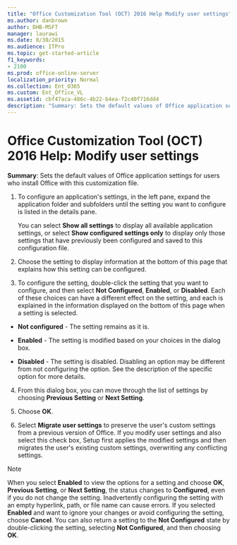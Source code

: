 ```yaml
---
title: "Office Customization Tool (OCT) 2016 Help Modify user settings"
ms.author: danbrown
author: DHB-MSFT
manager: laurawi
ms.date: 8/30/2015
ms.audience: ITPro
ms.topic: get-started-article
f1_keywords:
- 2100
ms.prod: office-online-server
localization_priority: Normal
ms.collection: Ent_O365
ms.custom: Ent_Office_VL
ms.assetid: cbf47aca-486c-4b22-b4ea-f2c40f716dd4
description: "Summary: Sets the default values of Office application settings for users who install Office with this customization file."
---
```


# Office Customization Tool (OCT) 2016 Help: Modify user settings

 **Summary**: Sets the default values of Office application settings for users who install Office with this customization file.
  
1. To configure an application's settings, in the left pane, expand the application folder and subfolders until the setting you want to configure is listed in the details pane.
    
    You can select **Show all settings** to display all available application settings, or select **Show configured settings only** to display only those settings that have previously been configured and saved to this configuration file. 
    
2. Choose the setting to display information at the bottom of this page that explains how this setting can be configured. 
    
3. To configure the setting, double-click the setting that you want to configure, and then select **Not Configured**, **Enabled**, or **Disabled**. Each of these choices can have a different effect on the setting, and each is explained in the information displayed on the bottom of this page when a setting is selected.
    
  - **Not configured** - The setting remains as it is. 
    
  - **Enabled** - The setting is modified based on your choices in the dialog box. 
    
  - **Disabled** - The setting is disabled. Disabling an option may be different from not configuring the option. See the description of the specific option for more details. 
    
4. From this dialog box, you can move through the list of settings by choosing **Previous Setting** or **Next Setting**.
    
5. Choose **OK**.
    
6. Select **Migrate user settings** to preserve the user's custom settings from a previous version of Office. If you modify user settings and also select this check box, Setup first applies the modified settings and then migrates the user's existing custom settings, overwriting any conflicting settings. 
    
> [!NOTE]
> When you select **Enabled** to view the options for a setting and choose **OK**, **Previous Setting**, or **Next Setting**, the status changes to **Configured**, even if you do not change the setting. Inadvertently configuring the setting with an empty hyperlink, path, or file name can cause errors. If you selected **Enabled** and want to ignore your changes or avoid configuring the setting, choose **Cancel**. You can also return a setting to the **Not Configured** state by double-clicking the setting, selecting **Not Configured**, and then choosing **OK**. 
  

